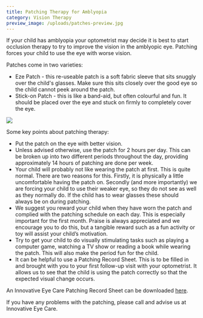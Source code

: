 ```yaml
---
title: Patching Therapy for Amblyopia
category: Vision Therapy
preview_image: /uploads/patches-preview.jpg
---
```


If your child has amblyopia your optometrist may decide it is best to start occlusion therapy to try to improve the vision in the amblyopic eye. Patching forces your child to use the eye with worse vision. 

Patches come in two varieties:

   * Eze Patch - this re-useable patch is a soft fabric sleeve that sits snuggly over the child's glasses. Make sure this sits closely over the good eye so the child cannot peek around the patch.
   *  Stick-on Patch - this is like a band-aid, but often colourful and fun. It should be placed over the eye and stuck on firmly to completely cover the eye.

![](patches.jpg)

Some key points about patching therapy:

  * Put the patch on the eye with better vision.
  * Unless advised otherwise, use the patch for 2 hours per day. This can be broken up into two different periods throughout the day, providing approximately 14 hours of patching are done per week.
  * Your child will probably not like wearing the patch at first. This is quite normal. There are two reasons for this. Firstly, it is physically a little uncomfortable having the patch on. Secondly (and more importantly) we are forcing your child to use their weaker eye, so they do not see as well as they normally do. If the child has to wear glasses these should always be on during patching.
  * We suggest you reward your child when they have worn the patch and complied with the patching schedule on each day. This is especially important for the first month. Praise is always appreciated and we encourage you to do this, but a tangible reward such as a fun activity or toy will assist your child’s motivation.
  * Try to get your child to do visually stimulating tasks such as playing a computer game, watching a TV show or reading a book while wearing the patch. This will also make the period fun for the child.
  * It can be helpful to use a Patching Record Sheet. This is to be filled in and brought with you to your first follow-up visit with your optometrist. It allows us to see that the child is using the patch correctly so that the expected visual change occurs. 

An Innovative Eye Care Patching Record Sheet can be downloaded [here](https://d1hd12f7n4y2a6.cloudfront.net/innovative-eye-care%2F2bb6c19d-5984-4e3e-9267-852b802f74a9_patchingrecordsheet.pdf).

If you have any problems with the patching, please call and advise us at Innovative Eye Care.
